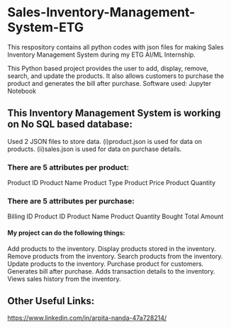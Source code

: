 # Sales-Inventory-Management-System-ETG
This respository contains all python codes with json files for making Sales Inventory Management System during my ETG AI/ML Internship.

This Python based project provides the user to add, display, remove, search, and update the products. It also allows customers to purchase the product and generates the bill after purchase.
Software used: Jupyter Notebook

## This Inventory Management System is working on No SQL based database:
Used 2 JSON files to store data.
(i)product.json is used for data on products.
(ii)sales.json is used for data on purchase details.

### There are 5 attributes per product:
Product ID
Product Name
Product Type
Product Price
Product Quantity

### There are 5 attributes per purchase:
Billing ID
Product ID
Product Name
Product Quantity Bought
Total Amount

#### My project can do the following things:
Add products to the inventory.
Display products stored in the inventory.
Remove products from the inventory.
Search products from the inventory.
Update products to the inventory.
Purchase product for customers.
Generates bill after purchase.
Adds transaction details to the inventory.
Views sales history from the inventory.

## Other Useful Links:
https://www.linkedin.com/in/arpita-nanda-47a728214/

